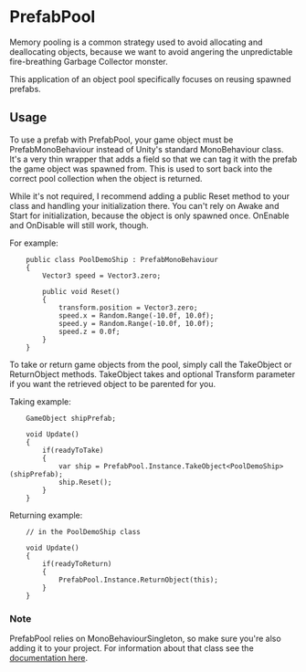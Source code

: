 # PrefabPool

Memory pooling is a common strategy used to avoid allocating and deallocating objects, because we want to avoid angering the unpredictable fire-breathing Garbage Collector monster.

This application of an object pool specifically focuses on reusing spawned prefabs.

## Usage

To use a prefab with PrefabPool, your game object must be PrefabMonoBehaviour instead of Unity's standard MonoBehaviour class. It's a very thin wrapper that adds a field so that we can tag it with the prefab the game object was spawned from. This is used to sort back into the correct pool collection when the object is returned.

While it's not required, I recommend adding a public Reset method to your class and handling your initialization there. You can't rely on Awake and Start for initialization, because the object is only spawned once. OnEnable and OnDisable will still work, though.

For example:

```
	public class PoolDemoShip : PrefabMonoBehaviour
	{
		Vector3 speed = Vector3.zero;

		public void Reset()
		{
			transform.position = Vector3.zero;
			speed.x = Random.Range(-10.0f, 10.0f);
			speed.y = Random.Range(-10.0f, 10.0f);
			speed.z = 0.0f;
		}
	}
```

To take or return game objects from the pool, simply call the TakeObject or ReturnObject methods. TakeObject takes and optional Transform parameter if you want the retrieved object to be parented for you.

Taking example:

```
	GameObject shipPrefab;

	void Update()
	{
		if(readyToTake)
		{
			var ship = PrefabPool.Instance.TakeObject<PoolDemoShip>(shipPrefab);
			ship.Reset();
		}
	}
```

Returning example:

```
	// in the PoolDemoShip class

	void Update()
	{
		if(readyToReturn)
		{
			PrefabPool.Instance.ReturnObject(this);
		}
	}
```

### Note

PrefabPool relies on MonoBehaviourSingleton, so make sure you're also adding it to your project. For information about that class see the [documentation here](../docs/README.md).
